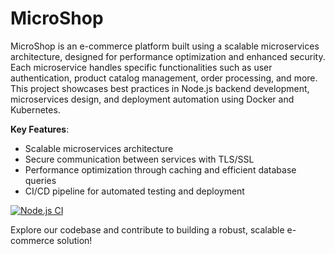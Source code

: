 # MicroShop
MicroShop is an e-commerce platform built using a scalable microservices architecture, designed for performance optimization and enhanced security. Each microservice handles specific functionalities such as user authentication, product catalog management, order processing, and more. This project showcases best practices in Node.js backend development, microservices design, and deployment automation using Docker and Kubernetes.

**Key Features**:

* Scalable microservices architecture
* Secure communication between services with TLS/SSL
* Performance optimization through caching and efficient database queries
* CI/CD pipeline for automated testing and deployment

[![Node.js CI](https://github.com/kingkampala/MicroShop/actions/workflows/ci.yml/badge.svg)](https://github.com/kingkampala/MicroShop/actions/workflows/ci.yml)

Explore our codebase and contribute to building a robust, scalable e-commerce solution!
